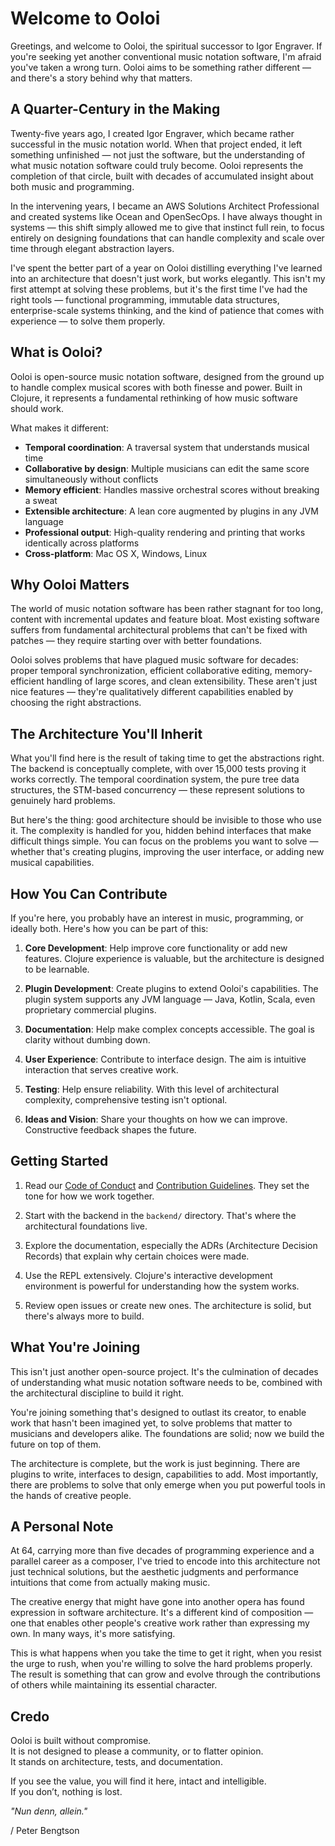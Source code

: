 # Welcome to Ooloi

Greetings, and welcome to Ooloi, the spiritual successor to Igor Engraver. If you're seeking yet another conventional music notation software, I'm afraid you've taken a wrong turn. Ooloi aims to be something rather different — and there's a story behind why that matters.

## A Quarter-Century in the Making

Twenty-five years ago, I created Igor Engraver, which became rather successful in the music notation world. When that project ended, it left something unfinished — not just the software, but the understanding of what music notation software could truly become. Ooloi represents the completion of that circle, built with decades of accumulated insight about both music and programming.

In the intervening years, I became an AWS Solutions Architect Professional and created systems like Ocean and OpenSecOps. I have always thought in systems — this shift simply allowed me to give that instinct full rein, to focus entirely on designing foundations that can handle complexity and scale over time through elegant abstraction layers.

I've spent the better part of a year on Ooloi distilling everything I've learned into an architecture that doesn't just work, but works elegantly. This isn't my first attempt at solving these problems, but it's the first time I've had the right tools — functional programming, immutable data structures, enterprise-scale systems thinking, and the kind of patience that comes with experience — to solve them properly.

## What is Ooloi?

Ooloi is open-source music notation software, designed from the ground up to handle complex musical scores with both finesse and power. Built in Clojure, it represents a fundamental rethinking of how music software should work.

What makes it different:
  * **Temporal coordination**: A traversal system that understands musical time
  * **Collaborative by design**: Multiple musicians can edit the same score simultaneously without conflicts
  * **Memory efficient**: Handles massive orchestral scores without breaking a sweat
  * **Extensible architecture**: A lean core augmented by plugins in any JVM language
  * **Professional output**: High-quality rendering and printing that works identically across platforms
  * **Cross-platform**: Mac OS X, Windows, Linux

## Why Ooloi Matters

The world of music notation software has been rather stagnant for too long, content with incremental updates and feature bloat. Most existing software suffers from fundamental architectural problems that can't be fixed with patches — they require starting over with better foundations.

Ooloi solves problems that have plagued music software for decades: proper temporal synchronization, efficient collaborative editing, memory-efficient handling of large scores, and clean extensibility. These aren't just nice features — they're qualitatively different capabilities enabled by choosing the right abstractions.

## The Architecture You'll Inherit

What you'll find here is the result of taking time to get the abstractions right. The backend is conceptually complete, with over 15,000 tests proving it works correctly. The temporal coordination system, the pure tree data structures, the STM-based concurrency — these represent solutions to genuinely hard problems.

But here's the thing: good architecture should be invisible to those who use it. The complexity is handled for you, hidden behind interfaces that make difficult things simple. You can focus on the problems you want to solve — whether that's creating plugins, improving the user interface, or adding new musical capabilities.

## How You Can Contribute

If you're here, you probably have an interest in music, programming, or ideally both. Here's how you can be part of this:

1. **Core Development**: Help improve core functionality or add new features. Clojure experience is valuable, but the architecture is designed to be learnable.

2. **Plugin Development**: Create plugins to extend Ooloi's capabilities. The plugin system supports any JVM language — Java, Kotlin, Scala, even proprietary commercial plugins.

3. **Documentation**: Help make complex concepts accessible. The goal is clarity without dumbing down.

4. **User Experience**: Contribute to interface design. The aim is intuitive interaction that serves creative work.

5. **Testing**: Help ensure reliability. With this level of architectural complexity, comprehensive testing isn't optional.

6. **Ideas and Vision**: Share your thoughts on how we can improve. Constructive feedback shapes the future.

## Getting Started

1. Read our [Code of Conduct](CODE_OF_CONDUCT.md) and [Contribution Guidelines](CONTRIBUTING.md). They set the tone for how we work together.

2. Start with the backend in the `backend/` directory. That's where the architectural foundations live.

3. Explore the documentation, especially the ADRs (Architecture Decision Records) that explain why certain choices were made.

4. Use the REPL extensively. Clojure's interactive development environment is powerful for understanding how the system works.

5. Review open issues or create new ones. The architecture is solid, but there's always more to build.

## What You're Joining

This isn't just another open-source project. It's the culmination of decades of understanding what music notation software needs to be, combined with the architectural discipline to build it right. 

You're joining something that's designed to outlast its creator, to enable work that hasn't been imagined yet, to solve problems that matter to musicians and developers alike. The foundations are solid; now we build the future on top of them.

The architecture is complete, but the work is just beginning. There are plugins to write, interfaces to design, capabilities to add. Most importantly, there are problems to solve that only emerge when you put powerful tools in the hands of creative people.

## A Personal Note

At 64, carrying more than five decades of programming experience and a parallel career as a composer, I've tried to encode into this architecture not just technical solutions, but the aesthetic judgments and performance intuitions that come from actually making music. 

The creative energy that might have gone into another opera has found expression in software architecture. It's a different kind of composition — one that enables other people's creative work rather than expressing my own. In many ways, it's more satisfying.

This is what happens when you take the time to get it right, when you resist the urge to rush, when you're willing to solve the hard problems properly. The result is something that can grow and evolve through the contributions of others while maintaining its essential character.

## Credo

Ooloi is built without compromise.<br>
It is not designed to please a community, or to flatter opinion.<br>
It stands on architecture, tests, and documentation.<br>

If you see the value, you will find it here, intact and intelligible.<br>
If you don’t, nothing is lost.

*"Nun denn, allein."*

/ Peter Bengtson
